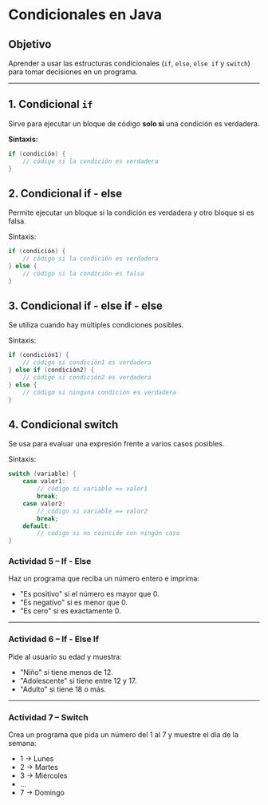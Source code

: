 #  Condicionales en Java

## Objetivo
Aprender a usar las estructuras condicionales (`if`, `else`, `else if` y `switch`) para tomar decisiones en un programa.

---

## 1. Condicional `if`
Sirve para ejecutar un bloque de código **solo si** una condición es verdadera.

 **Sintaxis:**
```java
if (condición) {
    // código si la condición es verdadera
}
```

## 2. Condicional if - else

Permite ejecutar un bloque si la condición es verdadera y otro bloque si es falsa.

 Sintaxis:
```java
if (condición) {
    // código si la condición es verdadera
} else {
    // código si la condición es falsa
}
```
## 3. Condicional if - else if - else

Se utiliza cuando hay múltiples condiciones posibles.

 Sintaxis:
```java
if (condición1) {
    // código si condición1 es verdadera
} else if (condición2) {
    // código si condición2 es verdadera
} else {
    // código si ninguna condición es verdadera
}
```
## 4. Condicional switch

Se usa para evaluar una expresión frente a varios casos posibles.

 Sintaxis:
```java
switch (variable) {
    case valor1:
        // código si variable == valor1
        break;
    case valor2:
        // código si variable == valor2
        break;
    default:
        // código si no coincide con ningún caso
}
```

###  Actividad 5 – If - Else
Haz un programa que reciba un número entero e imprima:
- "Es positivo" si el número es mayor que 0.  
- "Es negativo" si es menor que 0.  
- "Es cero" si es exactamente 0.  

---

###  Actividad 6 – If - Else If
Pide al usuario su edad y muestra:
- "Niño" si tiene menos de 12.  
- "Adolescente" si tiene entre 12 y 17.  
- "Adulto" si tiene 18 o más.  

---

###  Actividad 7 – Switch
Crea un programa que pida un número del 1 al 7 y muestre el día de la semana:
- 1 → Lunes  
- 2 → Martes  
- 3 → Miércoles  
- …  
- 7 → Domingo  